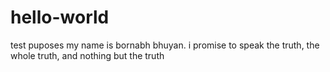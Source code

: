 # hello-world
test puposes
my name is bornabh bhuyan. i promise to speak the truth, the whole truth, and nothing but the truth
